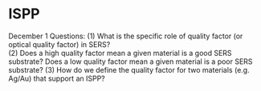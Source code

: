 # ISPP
December 1 Questions:
(1) What is the specific role of quality factor (or optical quality factor) in SERS?  
(2) Does a high quality factor mean a given material is a good SERS substrate?  Does a low quality factor mean a given material is a poor SERS substrate?
(3) How do we define the quality factor for two materials (e.g. Ag/Au) that support an ISPP?
